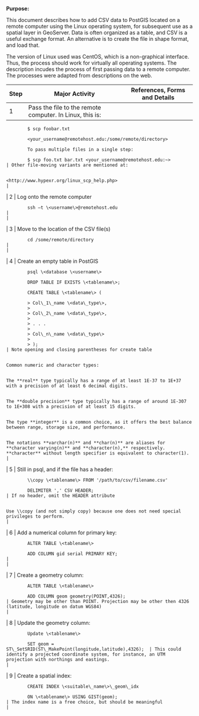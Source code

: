﻿**Purpose:**

This document describes how to add CSV data to PostGIS located on a remote computer using the Linux operating system, for subsequent use as a spatial layer in GeoServer. Data is often organized as a table, and CSV is a useful exchange format. An alternative is to create the file in shape format, and load that.

The version of Linux used was CentOS, which is a non-graphical interface. Thus, the process should work for virtually all operating systems. The description incudes the process of first passing data to a remote computer. The processes were adapted from descriptions on the web.

| **Step** | **Major Activity**                                              | **References, Forms and Details**                                                                                                                                                               |
|----------|-----------------------------------------------------------------|-------------------------------------------------------------------------------------------------------------------------------------------------------------------------------------------------|
| 1        | Pass the file to the remote computer. In Linux, this is:        
                                                                             
            $ scp foobar.txt                                                 
                                                                             
            <your_username@remotehost.edu:/some/remote/directory>            
                                                                             
            To pass multiple files in a single step:                         
                                                                             
            $ scp foo.txt bar.txt <your_username@remotehost.edu:~>           | Other file-moving variants are mentioned at:                                                                                                                                                    
                                                                                                                                                                                                                                                                               
                                                                              <http://www.hypexr.org/linux_scp_help.php>                                                                                                                                                       |
| 2        | Log onto the remote computer                                    
                                                                             
            ssh –t \<username\>@remotehost.edu                               |                                                                                                                                                                                                 |
| 3        | Move to the location of the CSV file(s)                         
                                                                             
            cd /some/remote/directory                                        |                                                                                                                                                                                                 |
| 4        | Create an empty table in PostGIS                                
                                                                             
            psql \<database \<username\>                                     
                                                                             
            DROP TABLE IF EXISTS \<tablename\>;                              
                                                                             
            CREATE TABLE \<tablename\> (                                     
                                                                             
            > Col\_1\_name \<data\_type\>,                                   
            >                                                                
            > Col\_2\_name \<data\_type\>,                                   
            >                                                                
            > . . .                                                          
            >                                                                
            > Col\_n\_name \<data\_type\>                                    
            >                                                                
            > );                                                             | Note opening and closing parentheses for create table                                                                                                                                           
                                                                                                                                                                                                                                                                               
                                                                              Common numeric and character types:                                                                                                                                                              
                                                                                                                                                                                                                                                                               
                                                                              The **real** type typically has a range of at least 1E-37 to 1E+37 with a precision of at least 6 decimal digits.                                                                                
                                                                                                                                                                                                                                                                               
                                                                              The **double precision** type typically has a range of around 1E-307 to 1E+308 with a precision of at least 15 digits.                                                                           
                                                                                                                                                                                                                                                                               
                                                                              The type **integer** is a common choice, as it offers the best balance between range, storage size, and performance.                                                                             
                                                                                                                                                                                                                                                                               
                                                                              The notations **varchar(n)** and **char(n)** are aliases for **character varying(n)** and **character(n),** respectively. **character** without length specifier is equivalent to character(1).  |
| 5        | Still in psql, and if the file has a header:                    
                                                                             
            \\copy \<tablename\> FROM '/path/to/csv/filename.csv'            
                                                                             
            DELIMITER ',' CSV HEADER;                                        | If no header, omit the HEADER attribute                                                                                                                                                         
                                                                                                                                                                                                                                                                               
                                                                              Use \\copy (and not simply copy) because one does not need special privileges to perform.                                                                                                        |
| 6        | Add a numerical column for primary key:                         
                                                                             
            ALTER TABLE \<tablename\>                                        
                                                                             
            ADD COLUMN gid serial PRIMARY KEY;                               |                                                                                                                                                                                                 |
| 7        | Create a geometry column:                                       
                                                                             
            ALTER TABLE \<tablename\>                                        
                                                                             
            ADD COLUMN geom geometry(POINT,4326);                            | Geometry may be other than POINT. Projection may be other then 4326 (latitude, longitude on datum WGS84)                                                                                        |
| 8        | Update the geometry column:                                     
                                                                             
            Update \<tablename\>                                             
                                                                             
            SET geom = ST\_SetSRID(ST\_MakePoint(longitude,latitude),4326);  | This could identify a projected coordinate system, for instance, an UTM projection with northings and eastings.                                                                                 |
| 9        | Create a spatial index:                                         
                                                                             
            CREATE INDEX \<suitable\_name\>\_geom\_idx                       
                                                                             
            ON \<tablename\> USING GIST(geom);                               | The index name is a free choice, but should be meaningful                                                                                                                                       |
